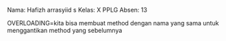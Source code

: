 Nama: Hafizh arrasyiid s
Kelas: X PPLG
Absen: 13

OVERLOADING=kita bisa membuat method dengan nama yang sama untuk menggantikan method yang sebelumnya
